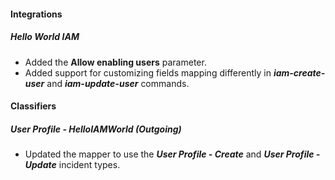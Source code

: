 
#### Integrations
##### Hello World IAM
- Added the **Allow enabling users** parameter.
- Added support for customizing fields mapping differently in ***iam-create-user*** and ***iam-update-user*** commands.

#### Classifiers
##### User Profile - HelloIAMWorld (Outgoing)
- Updated the mapper to use the ***User Profile - Create*** and ***User Profile - Update*** incident types. 
